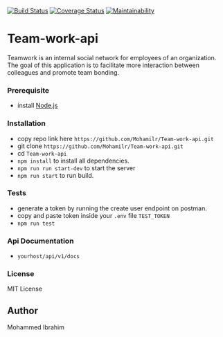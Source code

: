 [![Build Status](https://travis-ci.org/Mohamilr/Team-work-api.svg?branch=develop-1)](https://travis-ci.org/Mohamilr/Team-work-api)
[![Coverage Status](https://coveralls.io/repos/github/Mohamilr/Team-work-api/badge.svg?branch=develop-1)](https://coveralls.io/github/Mohamilr/Team-work-api?branch=develop-1)
[![Maintainability](https://api.codeclimate.com/v1/badges/9a0836beb80bb51e3120/maintainability)](https://codeclimate.com/github/Mohamilr/Team-work-api/maintainability)

# Team-work-api
Teamwork is an internal social network for employees of an organization. The goal of this application is to facilitate more interaction between colleagues and promote team bonding.

### Prerequisite
* install [Node.js](https://nodejs.org/en/)

### Installation
* copy repo link here ```https://github.com/Mohamilr/Team-work-api.git```
* git clone ```https://github.com/Mohamilr/Team-work-api.git```
* cd ```Team-work-api```
* ```npm install``` to install all dependencies.
* ```npm run run start-dev``` to start the server
* ```npm run start```  to run build.

### Tests
* generate a token by running the create user endpoint on postman.
* copy and paste token inside your ```.env``` file ```TEST_TOKEN```
* ```npm run test```

### Api Documentation
* ```yourhost/api/v1/docs```

### License
MIT License 


## Author
Mohammed Ibrahim
